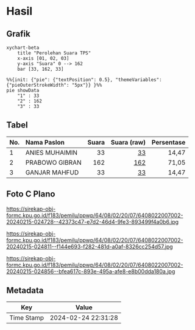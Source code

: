 # Hasil

## Grafik

```mermaid
xychart-beta
    title "Perolehan Suara TPS"
    x-axis [01, 02, 03]
    y-axis "Suara" 0 --> 162
    bar [33, 162, 33]
```

```mermaid
%%{init: {"pie": {"textPosition": 0.5}, "themeVariables": {"pieOuterStrokeWidth": "5px"}} }%%
pie showData
    "1" : 33
    "2" : 162
    "3" : 33
```

## Tabel

| No. | Nama Paslon    | Suara | Suara (raw) | Persentase |
|:--- |:-------------- | -----:| -----------:| ----------:|
| 1   | ANIES MUHAIMIN | 33    | [33][p-1]   | 14,47      |
| 2   | PRABOWO GIBRAN | 162   | [162][p-2]  | 71,05      |
| 3   | GANJAR MAHFUD  | 33    | [33][p-3]   | 14,47      |


[p-1]: https://github.com/gigit-pemilu/pemilu-2024-64-kalimantan-timur/blob/main/pilpres/hitung-suara/sub/64-kalimantan-timur/sub/08-kutai-timur/sub/02-muara-wahau/sub/2007-wanasari/sub/002-tps/sub/paslon-1.txt
[p-2]: https://github.com/gigit-pemilu/pemilu-2024-64-kalimantan-timur/blob/main/pilpres/hitung-suara/sub/64-kalimantan-timur/sub/08-kutai-timur/sub/02-muara-wahau/sub/2007-wanasari/sub/002-tps/sub/paslon-2.txt
[p-3]: https://github.com/gigit-pemilu/pemilu-2024-64-kalimantan-timur/blob/main/pilpres/hitung-suara/sub/64-kalimantan-timur/sub/08-kutai-timur/sub/02-muara-wahau/sub/2007-wanasari/sub/002-tps/sub/paslon-3.txt

## Foto C Plano

https://sirekap-obj-formc.kpu.go.id/f183/pemilu/ppwp/64/08/02/20/07/6408022007002-20240215-024728--42373c47-e7d2-46d4-9fe3-893499f4a0b6.jpg

https://sirekap-obj-formc.kpu.go.id/f183/pemilu/ppwp/64/08/02/20/07/6408022007002-20240215-024811--f144e693-f282-481d-a0af-8326cc254d57.jpg

https://sirekap-obj-formc.kpu.go.id/f183/pemilu/ppwp/64/08/02/20/07/6408022007002-20240215-024856--bfea617c-893e-495a-afe8-e8b00dda180a.jpg


## Metadata

| Key        | Value               |
| ---------- | ------------------- |
| Time Stamp | 2024-02-24 22:31:28 |



